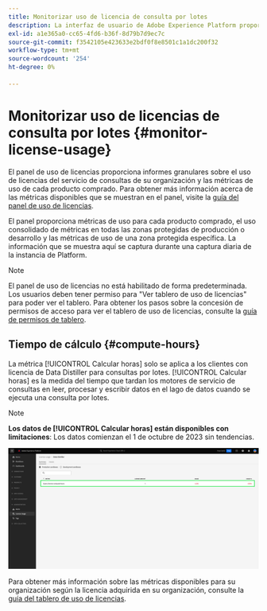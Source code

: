 ```yaml
---
title: Monitorizar uso de licencia de consulta por lotes
description: La interfaz de usuario de Adobe Experience Platform proporciona un tablero a través del cual puede ver información importante sobre el uso de la licencia de Data Distiller de su organización.
exl-id: a1e365a0-cc65-4fd6-b36f-8d79b7d9ec7c
source-git-commit: f3542105e423633e2bdf0f8e8501c1a1dc200f32
workflow-type: tm+mt
source-wordcount: '254'
ht-degree: 0%

---
```


# Monitorizar uso de licencias de consulta por lotes {#monitor-license-usage}

El panel de uso de licencias proporciona informes granulares sobre el uso de licencias del servicio de consultas de su organización y las métricas de uso de cada producto comprado. Para obtener más información acerca de las métricas disponibles que se muestran en el panel, visite la [guía del panel de uso de licencias](../../dashboards/guides/license-usage.md#available-metrics).

El panel proporciona métricas de uso para cada producto comprado, el uso consolidado de métricas en todas las zonas protegidas de producción o desarrollo y las métricas de uso de una zona protegida específica. La información que se muestra aquí se captura durante una captura diaria de la instancia de Platform.

>[!NOTE]
>
>El panel de uso de licencias no está habilitado de forma predeterminada. Los usuarios deben tener permiso para &quot;Ver tablero de uso de licencias&quot; para poder ver el tablero. Para obtener los pasos sobre la concesión de permisos de acceso para ver el tablero de uso de licencias, consulte la [guía de permisos de tablero](../../dashboards/permissions.md).

## Tiempo de cálculo {#compute-hours}

La métrica [!UICONTROL Calcular horas] solo se aplica a los clientes con licencia de Data Distiller para consultas por lotes. [!UICONTROL Calcular horas] es la medida del tiempo que tardan los motores de servicio de consultas en leer, procesar y escribir datos en el lago de datos cuando se ejecuta una consulta por lotes.

>[!NOTE]
>
>**Los datos de [!UICONTROL Calcular horas] están disponibles con limitaciones**: Los datos comienzan el 1 de octubre de 2023 sin tendencias.

![Panel de uso de licencias con la métrica de cálculo de horas resaltada.](../images/data-distiller/compute-hours.png)

Para obtener más información sobre las métricas disponibles para su organización según la licencia adquirida en su organización, consulte la [guía del tablero de uso de licencias](../../dashboards/guides/license-usage.md).
